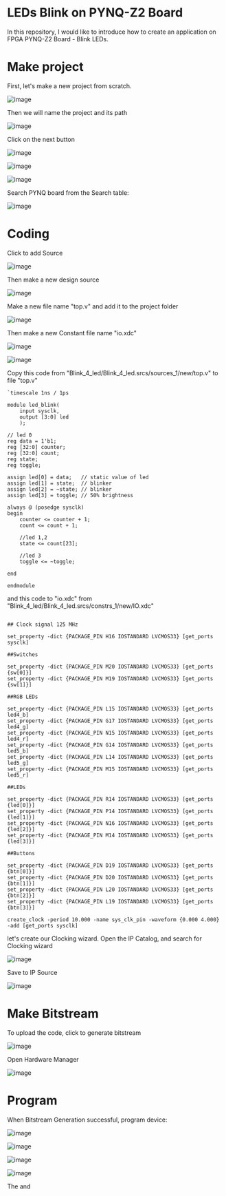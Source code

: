 # LEDs Blink on PYNQ-Z2 Board
  
In this repository, I would like to introduce how to create an application on FPGA PYNQ-Z2 Board - Blink LEDs.  

# Make project  
First, let's make a new project from scratch.  

![image](https://github.com/HocJ2me/LED-Blink-Verilog-PYNQ-Z2/assets/45262669/395825bb-be4a-4100-8f43-2aa42a2b0409)  

Then we will name the project and its path  

![image](https://github.com/HocJ2me/LED-Blink-Verilog-PYNQ-Z2/assets/45262669/3cc58206-2aa7-46e3-b312-2d2ab0aec06d)  

Click on the next button  

![image](https://github.com/HocJ2me/LED-Blink-Verilog-PYNQ-Z2/assets/45262669/6333e99b-5cf3-44cc-9593-d97500f6ab0e)    

![image](https://github.com/HocJ2me/LED-Blink-Verilog-PYNQ-Z2/assets/45262669/6abbe258-f7d0-4194-be64-d06aa74543bb)  

![image](https://github.com/HocJ2me/LED-Blink-Verilog-PYNQ-Z2/assets/45262669/e865ce87-1a9a-4e4b-a6fa-f5b464e2101e)  

Search PYNQ board from the Search table:  

![image](https://github.com/HocJ2me/LED-Blink-Verilog-PYNQ-Z2/assets/45262669/7c103890-1019-4bfc-861a-6fc01fd77c5e)

# Coding
Click to add Source

![image](https://github.com/HocJ2me/LED-Blink-Verilog-PYNQ-Z2/assets/45262669/5e15ae14-603e-48fd-9b61-0e48b07d2350)  

Then make a new design source  

![image](https://github.com/HocJ2me/LED-Blink-Verilog-PYNQ-Z2/assets/45262669/43f96ec9-ed59-4d5f-a642-73aa7baf3c7a)  

Make a new file name "top.v" and add it to the project folder

![image](https://github.com/HocJ2me/LED-Blink-Verilog-PYNQ-Z2/assets/45262669/50798295-900b-4d94-b545-7ef0b7d3c3d7)  

Then make a new Constant file name "io.xdc" 

![image](https://github.com/HocJ2me/LED-Blink-Verilog-PYNQ-Z2/assets/45262669/740b0cb8-940e-4b14-bf3c-da6b3c992551)  

![image](https://github.com/HocJ2me/LED-Blink-Verilog-PYNQ-Z2/assets/45262669/51bacee9-0559-4aba-9a39-dbdc0d351a64)

Copy this code from "Blink_4_led/Blink_4_led.srcs/sources_1/new/top.v" to file "top.v"

```
`timescale 1ns / 1ps 

module led_blink(
    input sysclk,
    output [3:0] led 
    );  
    
// led 0 
reg data = 1'b1;
reg [32:0] counter;
reg [32:0] count;
reg state;
reg toggle;

assign led[0] = data;   // static value of led 
assign led[1] = state;  // blinker    
assign led[2] = ~state; // blinker
assign led[3] = toggle; // 50% brightness
        
always @ (posedge sysclk) 
begin
    counter <= counter + 1;
    count <= count + 1;

    //led 1,2
    state <= count[23];

    //led 3
    toggle <= ~toggle;
    
end

endmodule
```

and this code to "io.xdc" from "Blink_4_led/Blink_4_led.srcs/constrs_1/new/IO.xdc"

```

## Clock signal 125 MHz

set_property -dict {PACKAGE_PIN H16 IOSTANDARD LVCMOS33} [get_ports sysclk]

##Switches

set_property -dict {PACKAGE_PIN M20 IOSTANDARD LVCMOS33} [get_ports {sw[0]}]
set_property -dict {PACKAGE_PIN M19 IOSTANDARD LVCMOS33} [get_ports {sw[1]}]

##RGB LEDs

set_property -dict {PACKAGE_PIN L15 IOSTANDARD LVCMOS33} [get_ports led4_b]
set_property -dict {PACKAGE_PIN G17 IOSTANDARD LVCMOS33} [get_ports led4_g]
set_property -dict {PACKAGE_PIN N15 IOSTANDARD LVCMOS33} [get_ports led4_r]
set_property -dict {PACKAGE_PIN G14 IOSTANDARD LVCMOS33} [get_ports led5_b]
set_property -dict {PACKAGE_PIN L14 IOSTANDARD LVCMOS33} [get_ports led5_g]
set_property -dict {PACKAGE_PIN M15 IOSTANDARD LVCMOS33} [get_ports led5_r]

##LEDs

set_property -dict {PACKAGE_PIN R14 IOSTANDARD LVCMOS33} [get_ports {led[0]}]
set_property -dict {PACKAGE_PIN P14 IOSTANDARD LVCMOS33} [get_ports {led[1]}]
set_property -dict {PACKAGE_PIN N16 IOSTANDARD LVCMOS33} [get_ports {led[2]}]
set_property -dict {PACKAGE_PIN M14 IOSTANDARD LVCMOS33} [get_ports {led[3]}]

##Buttons

set_property -dict {PACKAGE_PIN D19 IOSTANDARD LVCMOS33} [get_ports {btn[0]}]
set_property -dict {PACKAGE_PIN D20 IOSTANDARD LVCMOS33} [get_ports {btn[1]}]
set_property -dict {PACKAGE_PIN L20 IOSTANDARD LVCMOS33} [get_ports {btn[2]}]
set_property -dict {PACKAGE_PIN L19 IOSTANDARD LVCMOS33} [get_ports {btn[3]}]

create_clock -period 10.000 -name sys_clk_pin -waveform {0.000 4.000} -add [get_ports sysclk]
```

let's create our Clocking wizard. Open the IP Catalog, and search for Clocking wizard   

![image](https://github.com/HocJ2me/LED-Blink-Verilog-PYNQ-Z2/assets/45262669/02310ef3-1315-4580-92e0-412da45059c5)

Save to IP Source

![image](https://github.com/HocJ2me/LED-Blink-Verilog-PYNQ-Z2/assets/45262669/2d98145f-4fb5-444d-9ebe-c53c76776662)

# Make Bitstream
To upload the code, click to generate bitstream

![image](https://github.com/HocJ2me/LED-Blink-Verilog-PYNQ-Z2/assets/45262669/2c6e46be-9f13-45c6-8620-49fd10445f12) 

Open Hardware  Manager  

![image](https://github.com/HocJ2me/LED-Blink-Verilog-PYNQ-Z2/assets/45262669/1598e1e8-0632-4d7e-8c41-00de8f86a9d9)

# Program
When Bitstream Generation successful, program device:

![image](https://github.com/HocJ2me/LED-Blink-Verilog-PYNQ-Z2/assets/45262669/61153ef4-a752-4b11-a49d-d6b11f1f83ca)

![image](https://github.com/HocJ2me/LED-Blink-Verilog-PYNQ-Z2/assets/45262669/768d64ba-a556-45f5-a15d-015dc60fe2ec)

![image](https://github.com/HocJ2me/LED-Blink-Verilog-PYNQ-Z2/assets/45262669/84fee85b-8bce-4d58-bc51-773faeb3e234)

![image](https://github.com/HocJ2me/LED-Blink-Verilog-PYNQ-Z2/assets/45262669/25451751-6811-4ac2-951a-dd9006cd22e7)


The and
